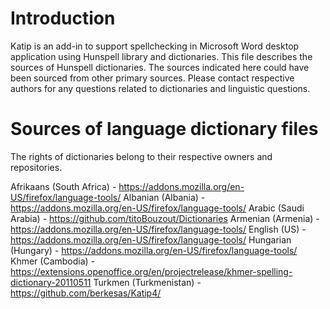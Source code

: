 # Introduction
Katip is an add-in to support spellchecking in Microsoft Word desktop application using Hunspell library and dictionaries. This file describes the sources of Hunspell dictionaries. The sources indicated here could have been sourced from other primary sources. Please contact respective authors for any questions related to dictionaries and linguistic questions.

# Sources of language dictionary files

The rights of dictionaries belong to their respective owners and repositories.

Afrikaans (South Africa) - https://addons.mozilla.org/en-US/firefox/language-tools/ 
Albanian (Albania) - https://addons.mozilla.org/en-US/firefox/language-tools/ 
Arabic (Saudi Arabia) - https://github.com/titoBouzout/Dictionaries
Armenian (Armenia) - https://addons.mozilla.org/en-US/firefox/language-tools/ 
English (US) - https://addons.mozilla.org/en-US/firefox/language-tools/
Hungarian (Hungary) - https://addons.mozilla.org/en-US/firefox/language-tools/ 
Khmer (Cambodia) - https://extensions.openoffice.org/en/projectrelease/khmer-spelling-dictionary-20110511
Turkmen (Turkmenistan) - https://github.com/berkesas/Katip4/